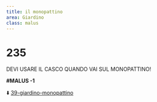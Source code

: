 ```yaml
---
title: il monopattino
area: Giardino
class: malus
---
```

# 235

DEVI USARE IL CASCO QUANDO VAI SUL MONOPATTINO!

**#MALUS -1**

⬇️ [39-giardino-monopattino](39-giardino-monopattino.md)
